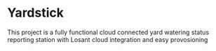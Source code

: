 # Yardstick
This project is a fully functional cloud connected yard watering status reporting station with Losant cloud integration and easy provosioning
